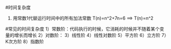 #时间复杂度
1. 用常数1代替运行时间中的所有加法常数 T(n)=n^2+7n=6 ==>  T(n)=n^2

#常见的时间复杂度
1）常数阶：代码执行的时候，它消耗的时候并不随着某个变量的增长而增长
2）对数阶：
3）线性阶
4）线性对数阶
5）平方阶
6）立方阶
7）K次方阶
8）指数阶